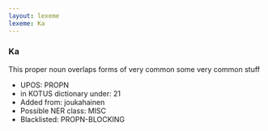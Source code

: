 ```yaml
---
layout: lexeme
lexeme: Ka
---
```


###  Ka

This proper noun overlaps forms of very common some very common stuff
* UPOS:  PROPN
* in KOTUS dictionary under:  21
* Added from:  joukahainen
* Possible NER class:  MISC
* Blacklisted:  PROPN-BLOCKING

